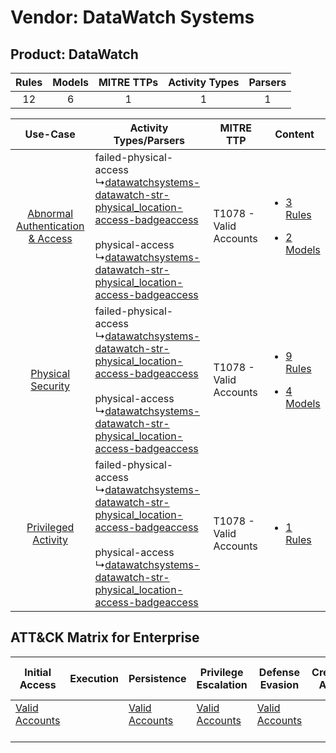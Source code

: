 Vendor: DataWatch Systems
=========================
Product: DataWatch
------------------
| Rules | Models | MITRE TTPs | Activity Types | Parsers |
|:-----:|:------:|:----------:|:--------------:|:-------:|
|  12   |   6    |     1      |       1        |    1    |

|    Use-Case    | Activity Types/Parsers    | MITRE TTP    | Content    |
|:----:| ---- | ---- | ---- |
| [Abnormal Authentication & Access](../../../UseCases/uc_abnormal_authentication_&_access.md) |  failed-physical-access<br> ↳[datawatchsystems-datawatch-str-physical_location-access-badgeaccess](Ps/pC_datawatchsystemsdatawatchstrphysical_locationaccessbadgeaccess.md)<br><br> physical-access<br> ↳[datawatchsystems-datawatch-str-physical_location-access-badgeaccess](Ps/pC_datawatchsystemsdatawatchstrphysical_locationaccessbadgeaccess.md)<br> | T1078 - Valid Accounts<br> | [<ul><li>3 Rules</li></ul><ul><li>2 Models</li></ul>](RM/r_m_datawatch_systems_datawatch_Abnormal_Authentication_&_Access.md) |
|    [Physical Security](../../../UseCases/uc_physical_security.md)    |  failed-physical-access<br> ↳[datawatchsystems-datawatch-str-physical_location-access-badgeaccess](Ps/pC_datawatchsystemsdatawatchstrphysical_locationaccessbadgeaccess.md)<br><br> physical-access<br> ↳[datawatchsystems-datawatch-str-physical_location-access-badgeaccess](Ps/pC_datawatchsystemsdatawatchstrphysical_locationaccessbadgeaccess.md)<br> | T1078 - Valid Accounts<br> | [<ul><li>9 Rules</li></ul><ul><li>4 Models</li></ul>](RM/r_m_datawatch_systems_datawatch_Physical_Security.md)    |
|    [Privileged Activity](../../../UseCases/uc_privileged_activity.md)    |  failed-physical-access<br> ↳[datawatchsystems-datawatch-str-physical_location-access-badgeaccess](Ps/pC_datawatchsystemsdatawatchstrphysical_locationaccessbadgeaccess.md)<br><br> physical-access<br> ↳[datawatchsystems-datawatch-str-physical_location-access-badgeaccess](Ps/pC_datawatchsystemsdatawatchstrphysical_locationaccessbadgeaccess.md)<br> | T1078 - Valid Accounts<br> | [<ul><li>1 Rules</li></ul>](RM/r_m_datawatch_systems_datawatch_Privileged_Activity.md)    |

ATT&CK Matrix for Enterprise
----------------------------
| Initial Access                                                      | Execution | Persistence                                                         | Privilege Escalation                                                | Defense Evasion                                                     | Credential Access | Discovery | Lateral Movement | Collection | Command and Control | Exfiltration | Impact |
| ------------------------------------------------------------------- | --------- | ------------------------------------------------------------------- | ------------------------------------------------------------------- | ------------------------------------------------------------------- | ----------------- | --------- | ---------------- | ---------- | ------------------- | ------------ | ------ |
| [Valid Accounts](https://attack.mitre.org/techniques/T1078)<br><br> |           | [Valid Accounts](https://attack.mitre.org/techniques/T1078)<br><br> | [Valid Accounts](https://attack.mitre.org/techniques/T1078)<br><br> | [Valid Accounts](https://attack.mitre.org/techniques/T1078)<br><br> |                   |           |                  |            |                     |              |        |